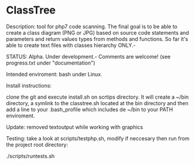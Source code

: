 # ClassTree

Description: tool for php7 code scanning. 
The final goal is to be able to create a class diagram (PNG or JPG) based on source code statements and parameters and return values types from methods and functions.
So far it's able to create text files with classes hierarchy ONLY.-

STATUS: Alpha. Under development.- Comments are welcome! (see progress.txt under "documentation")

Intended enviroment: bash under Linux.

Install instructions:

clone the git and execute install.sh on scrtips directory. 
It will create a ~/bin directory, a symlink to the classtree.sh located at the bin directory and then add a line to your .bash_profile which includes de ~/bin to your PATH enviroment.

Update: removed textoutput while working with graphics 

Testing:
take a look at scripts/testphp.sh, modify if neccesary then run from the project root directory:

./scripts/runtests.sh

 